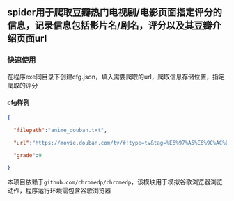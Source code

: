 ## spider用于爬取豆瓣热门电视剧/电影页面指定评分的信息，记录信息包括影片名/剧名，评分以及其豆瓣介绍页面url

### 快速使用

在程序exe同目录下创建cfg.json，填入需要爬取的url，爬取信息存储位置，指定爬取的评分

#### cfg样例

```json
{

  "filepath":"anime_douban.txt",

  "url":"https://movie.douban.com/tv/#!type=tv&tag=%E6%97%A5%E6%9C%AC%E5%8A%A8%E7%94%BB&sort=recommend&page_limit=20&page_start=0",

  "grade":9

}
```

本项目依赖于`github.com/chromedp/chromedp`，该模块用于模拟谷歌浏览器浏览动作，程序运行环境需包含谷歌浏览器